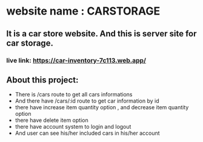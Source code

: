 # website name : CARSTORAGE 
## It is a car store website. And this is server site for car storage.

### live link:  https://car-inventory-7c113.web.app/

## About this project:
* There is /cars route to get all cars informations
* And there have /cars/:id route to get car information by id
* there have increase item quantity option , and decrease item quantity option
* there have delete item option
* there have account system to login and logout
* And user can see his/her included cars in his/her account